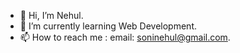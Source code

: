 - 👋 Hi, I’m Nehul.
- 🌱 I’m currently learning Web Development.
- 📫 How to reach me : email: soninehul@gmail.com.

<!---
soninehul/soninehul is a ✨ special ✨ repository because its `README.md` (this file) appears on your GitHub profile.
You can click the Preview link to take a look at your changes.
--->

